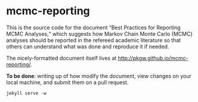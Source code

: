 # mcmc-reporting

This is the source code for the document “Best Practices for Reporting MCMC
Analyses,“ which suggests how Markov Chain Monte Carlo (MCMC) analyses should
be reported in the refereed academic literature so that others can understand
what was done and reproduce it if needed.

The nicely-formatted document itself lives at
<http://pkgw.github.io/mcmc-reporting/>.

**To be done**: writing up of how modify the document, view changes on your
local machine, and submit them on a pull request.

```
jekyll serve -w
```
